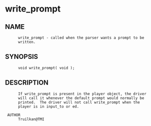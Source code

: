 # write_prompt
## NAME
          write_prompt - called when the parser wants a prompt to be
          written.

## SYNOPSIS
          void write_prompt( void );

## DESCRIPTION
          If write_prompt is present in the player object, the driver
          will call it whenever the default prompt would normally be
          printed.  The driver will not call write_prompt when the
          player is in input_to or ed.

     AUTHOR
          Truilkan@TMI
